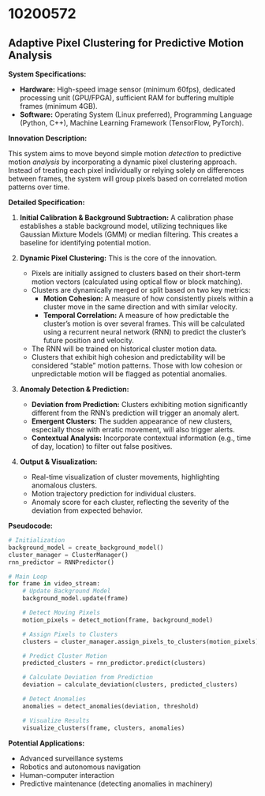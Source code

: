 # 10200572

## Adaptive Pixel Clustering for Predictive Motion Analysis

**System Specifications:**

*   **Hardware:** High-speed image sensor (minimum 60fps), dedicated processing unit (GPU/FPGA), sufficient RAM for buffering multiple frames (minimum 4GB).
*   **Software:**  Operating System (Linux preferred), Programming Language (Python, C++), Machine Learning Framework (TensorFlow, PyTorch).

**Innovation Description:**

This system aims to move beyond simple motion *detection* to predictive motion *analysis* by incorporating a dynamic pixel clustering approach.  Instead of treating each pixel individually or relying solely on differences between frames, the system will group pixels based on correlated motion patterns over time.

**Detailed Specification:**

1.  **Initial Calibration & Background Subtraction:**  A calibration phase establishes a stable background model, utilizing techniques like Gaussian Mixture Models (GMM) or median filtering. This creates a baseline for identifying potential motion.

2.  **Dynamic Pixel Clustering:**  This is the core of the innovation.
    *   Pixels are initially assigned to clusters based on their short-term motion vectors (calculated using optical flow or block matching).
    *   Clusters are dynamically merged or split based on two key metrics:
        *   **Motion Cohesion:**  A measure of how consistently pixels within a cluster move in the same direction and with similar velocity.
        *   **Temporal Correlation:** A measure of how predictable the cluster’s motion is over several frames.  This will be calculated using a recurrent neural network (RNN) to predict the cluster’s future position and velocity.
    *   The RNN will be trained on historical cluster motion data.
    *   Clusters that exhibit high cohesion and predictability will be considered “stable” motion patterns.  Those with low cohesion or unpredictable motion will be flagged as potential anomalies.

3.  **Anomaly Detection & Prediction:**
    *   **Deviation from Prediction:** Clusters exhibiting motion significantly different from the RNN’s prediction will trigger an anomaly alert.
    *   **Emergent Clusters:** The sudden appearance of new clusters, especially those with erratic movement, will also trigger alerts.
    *   **Contextual Analysis:** Incorporate contextual information (e.g., time of day, location) to filter out false positives.

4.  **Output & Visualization:**
    *   Real-time visualization of cluster movements, highlighting anomalous clusters.
    *   Motion trajectory prediction for individual clusters.
    *   Anomaly score for each cluster, reflecting the severity of the deviation from expected behavior.

**Pseudocode:**

```python
# Initialization
background_model = create_background_model()
cluster_manager = ClusterManager()
rnn_predictor = RNNPredictor()

# Main Loop
for frame in video_stream:
    # Update Background Model
    background_model.update(frame)

    # Detect Moving Pixels
    motion_pixels = detect_motion(frame, background_model)

    # Assign Pixels to Clusters
    clusters = cluster_manager.assign_pixels_to_clusters(motion_pixels)

    # Predict Cluster Motion
    predicted_clusters = rnn_predictor.predict(clusters)

    # Calculate Deviation from Prediction
    deviation = calculate_deviation(clusters, predicted_clusters)

    # Detect Anomalies
    anomalies = detect_anomalies(deviation, threshold)

    # Visualize Results
    visualize_clusters(frame, clusters, anomalies)
```

**Potential Applications:**

*   Advanced surveillance systems
*   Robotics and autonomous navigation
*   Human-computer interaction
*   Predictive maintenance (detecting anomalies in machinery)
